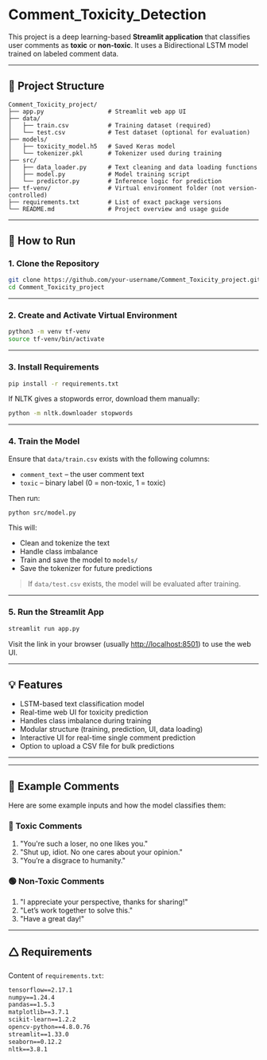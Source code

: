 # Comment_Toxicity_Detection

This project is a deep learning-based **Streamlit application** that classifies user comments as **toxic** or **non-toxic**. It uses a Bidirectional LSTM model trained on labeled comment data.

---

## 📁 Project Structure

```
Comment_Toxicity_project/
├── app.py                  # Streamlit web app UI
├── data/
│   ├── train.csv           # Training dataset (required)
│   └── test.csv            # Test dataset (optional for evaluation)
├── models/
│   ├── toxicity_model.h5   # Saved Keras model
│   └── tokenizer.pkl       # Tokenizer used during training
├── src/
│   ├── data_loader.py      # Text cleaning and data loading functions
│   ├── model.py            # Model training script
│   └── predictor.py        # Inference logic for prediction
├── tf-venv/                # Virtual environment folder (not version-controlled)
├── requirements.txt        # List of exact package versions
└── README.md               # Project overview and usage guide
```

---

## 🚀 How to Run

### 1. Clone the Repository

```bash
git clone https://github.com/your-username/Comment_Toxicity_project.git
cd Comment_Toxicity_project
```

---

### 2. Create and Activate Virtual Environment

```bash
python3 -m venv tf-venv
source tf-venv/bin/activate
```

---

### 3. Install Requirements

```bash
pip install -r requirements.txt
```

If NLTK gives a stopwords error, download them manually:

```bash
python -m nltk.downloader stopwords
```

---

### 4. Train the Model

Ensure that `data/train.csv` exists with the following columns:

* `comment_text` – the user comment text
* `toxic` – binary label (0 = non-toxic, 1 = toxic)

Then run:

```bash
python src/model.py
```

This will:

* Clean and tokenize the text
* Handle class imbalance
* Train and save the model to `models/`
* Save the tokenizer for future predictions

> If `data/test.csv` exists, the model will be evaluated after training.

---

### 5. Run the Streamlit App

```bash
streamlit run app.py
```

Visit the link in your browser (usually [http://localhost:8501](http://localhost:8501)) to use the web UI.

---

## 💡 Features

* LSTM-based text classification model
* Real-time web UI for toxicity prediction
* Handles class imbalance during training
* Modular structure (training, prediction, UI, data loading)
* Interactive UI for real-time single comment prediction
* Option to upload a CSV file for bulk predictions

---

---

## 📝 Example Comments

Here are some example inputs and how the model classifies them:

### 🔴 Toxic Comments

1. "You're such a loser, no one likes you."
2. "Shut up, idiot. No one cares about your opinion."
3. "You’re a disgrace to humanity."

### 🟢 Non-Toxic Comments

1. "I appreciate your perspective, thanks for sharing!"
2. "Let’s work together to solve this."
3. "Have a great day!"

---

## 🛆 Requirements

Content of `requirements.txt`:

```txt
tensorflow==2.17.1
numpy==1.24.4
pandas==1.5.3
matplotlib==3.7.1
scikit-learn==1.2.2
opencv-python==4.8.0.76
streamlit==1.33.0
seaborn==0.12.2
nltk==3.8.1
```
